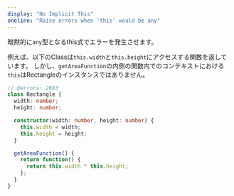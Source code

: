 ```yaml
---
display: "No Implicit This"
oneline: "Raise errors when 'this' would be any"
---
```


暗黙的に`any`型となるthis式でエラーを発生させます。

例えば、以下のClassは`this.width`と`this.height`にアクセスする関数を返しています。
しかし、`getAreaFunction`の内側の関数内でのコンテキストにおける`this`はRectangleのインスタンスではありません。

```ts twoslash
// @errors: 2683
class Rectangle {
  width: number;
  height: number;

  constructor(width: number, height: number) {
    this.width = width;
    this.height = height;
  }

  getAreaFunction() {
    return function() {
      return this.width * this.height;
    };
  }
}
```
